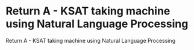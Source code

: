 # Return A - KSAT taking machine using Natural Language Processing
Return A - KSAT taking machine using Natural Language Processing
